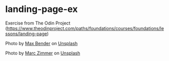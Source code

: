 # landing-page-ex
Exercise from The Odin Project (https://www.theodinproject.com/paths/foundations/courses/foundations/lessons/landing-page)

Photo by <a href="https://unsplash.com/@maxwbender?utm_source=unsplash&utm_medium=referral&utm_content=creditCopyText">Max Bender</a> on <a href="https://unsplash.com/s/photos/rain?utm_source=unsplash&utm_medium=referral&utm_content=creditCopyText">Unsplash</a>

Photo by <a href="https://unsplash.com/@knipszimmer?utm_source=unsplash&utm_medium=referral&utm_content=creditCopyText">Marc Zimmer</a> on <a href="https://unsplash.com/s/photos/rain?utm_source=unsplash&utm_medium=referral&utm_content=creditCopyText">Unsplash</a>